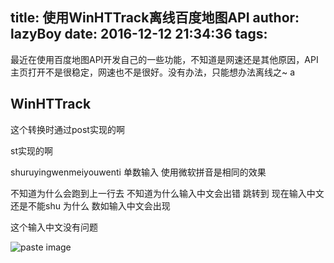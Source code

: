 title: 使用WinHTTrack离线百度地图API
author: lazyBoy
date: 2016-12-12 21:34:36
tags:
---
最近在使用百度地图API开发自己的一些功能，不知道是网速还是其他原因，API主页打开不是很稳定，网速也不是很好。没有办法，只能想办法离线之~
a
## WinHTTrack
这个转换时通过post实现的啊


st实现的啊

shuruyingwenmeiyouwenti
单数输入
使用微软拼音是相同的效果

不知道为什么会跑到上一行去
不知道为什么输入中文会出错 跳转到
现在输入中文  还是不能shu 为什么
数如输入中文会出现

这个输入中文没有问题

![paste image](http://oj3pony5x.bkt.clouddn.com/ebws67h4bb3iuanvxonep)